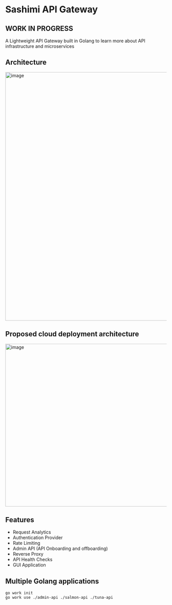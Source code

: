# Sashimi API Gateway

## WORK IN PROGRESS

<p>A Lightweight API Gateway built in Golang to learn more about API infrastructure and microservices</p>

## Architecture

<img width="773" alt="image" src="https://github.com/rawsashimi1604/sashimi-gateway/assets/75880261/d8f3da11-2636-4b74-b59a-110c2e648642">

## Proposed cloud deployment architecture

<img width="506" alt="image" src="https://github.com/rawsashimi1604/sashimi-gateway/assets/75880261/55b60953-9782-4b8b-b0a4-5145a19b61cd">

## Features

- Request Analytics
- Authentication Provider
- Rate Limiting
- Admin API (API Onboarding and offboarding)
- Reverse Proxy
- API Health Checks
- GUI Application

## Multiple Golang applications

```
go work init
go work use ./admin-api ./salmon-api ./tuna-api
```
